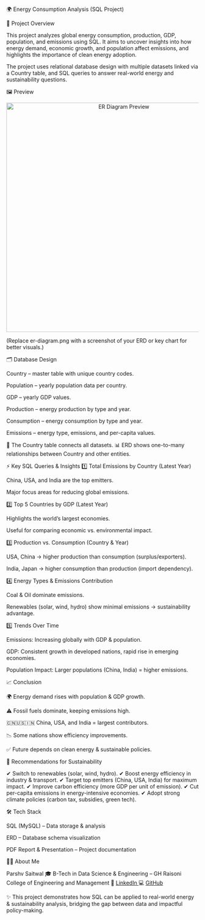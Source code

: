 🌍 Energy Consumption Analysis (SQL Project)

📌 Project Overview

This project analyzes global energy consumption, production, GDP, population, and emissions using SQL.
It aims to uncover insights into how energy demand, economic growth, and population affect emissions, and highlights the importance of clean energy adoption.

The project uses relational database design with multiple datasets linked via a Country table, and SQL queries to answer real-world energy and sustainability questions.

🖼️ Preview
<p align="center"> <img src="C:\Users\psait\Desktop\Data Science\SQL\SQL Project" alt="ER Diagram Preview" width="600"/> </p>

(Replace er-diagram.png with a screenshot of your ERD or key chart for better visuals.)

🗂️ Database Design

Country – master table with unique country codes.

Population – yearly population data per country.

GDP – yearly GDP values.

Production – energy production by type and year.

Consumption – energy consumption by type and year.

Emissions – energy type, emissions, and per-capita values.

🔗 The Country table connects all datasets.
📊 ERD shows one-to-many relationships between Country and other entities.

⚡ Key SQL Queries & Insights
1️⃣ Total Emissions by Country (Latest Year)

China, USA, and India are the top emitters.

Major focus areas for reducing global emissions.

2️⃣ Top 5 Countries by GDP (Latest Year)

Highlights the world’s largest economies.

Useful for comparing economic vs. environmental impact.

3️⃣ Production vs. Consumption (Country & Year)

USA, China → higher production than consumption (surplus/exporters).

India, Japan → higher consumption than production (import dependency).

4️⃣ Energy Types & Emissions Contribution

Coal & Oil dominate emissions.

Renewables (solar, wind, hydro) show minimal emissions → sustainability advantage.

5️⃣ Trends Over Time

Emissions: Increasing globally with GDP & population.

GDP: Consistent growth in developed nations, rapid rise in emerging economies.

Population Impact: Larger populations (China, India) = higher emissions.

📈 Conclusion

🌍 Energy demand rises with population & GDP growth.

⚠️ Fossil fuels dominate, keeping emissions high.

🇨🇳🇺🇸🇮🇳 China, USA, and India = largest contributors.

📉 Some nations show efficiency improvements.

✅ Future depends on clean energy & sustainable policies.

🌱 Recommendations for Sustainability

✔ Switch to renewables (solar, wind, hydro).
✔ Boost energy efficiency in industry & transport.
✔ Target top emitters (China, USA, India) for maximum impact.
✔ Improve carbon efficiency (more GDP per unit of emission).
✔ Cut per-capita emissions in energy-intensive economies.
✔ Adopt strong climate policies (carbon tax, subsidies, green tech).

🛠️ Tech Stack

SQL (MySQL) – Data storage & analysis

ERD – Database schema visualization

PDF Report & Presentation – Project documentation

👨‍💻 About Me

Parshv Saitwal
🎓 B-Tech in Data Science & Engineering – GH Raisoni College of Engineering and Management
🔗 [LinkedIn ](https://www.linkedin.com/in/parshv-saitwal/)
💻 [GitHub](https://github.com/Parshv-123)

✨ This project demonstrates how SQL can be applied to real-world energy & sustainability analysis, bridging the gap between data and impactful policy-making.
